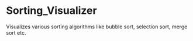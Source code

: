 # Sorting_Visualizer
Visualizes various sorting algorithms like bubble sort, selection sort, merge sort etc.
